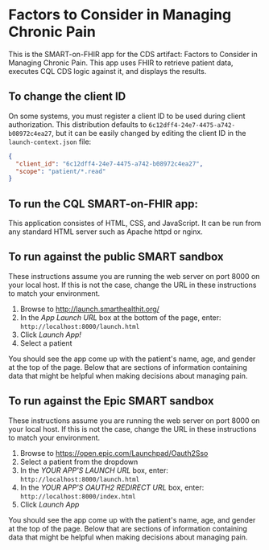 # Factors to Consider in Managing Chronic Pain

This is the SMART-on-FHIR app for the CDS artifact: Factors to Consider in Managing Chronic Pain.
This app uses FHIR to retrieve patient data, executes CQL CDS logic against it, and displays the
results.

## To change the client ID

On some systems, you must register a client ID to be used during client authorization.  This
distribution defaults to `6c12dff4-24e7-4475-a742-b08972c4ea27`, but it can be easily changed
by editing the client ID in the `launch-context.json` file:

```json
{
  "client_id": "6c12dff4-24e7-4475-a742-b08972c4ea27",
  "scope": "patient/*.read"
}
```

## To run the CQL SMART-on-FHIR app:

This application consistes of HTML, CSS, and JavaScript.  It can be run from any standard HTML
server such as Apache httpd or nginx.

## To run against the public SMART sandbox

These instructions assume you are running the web server on port 8000 on your local host.
If this is not the case, change the URL in these instructions to match your environment.

1. Browse to http://launch.smarthealthit.org/
2. In the _App Launch URL_ box at the bottom of the page, enter: `http://localhost:8000/launch.html`
3. Click _Launch App!_
4. Select a patient

You should see the app come up with the patient's name, age, and gender at the top of the page.
Below that are sections of information containing data that might be helpful when making decisions
about managing pain.

## To run against the Epic SMART sandbox

These instructions assume you are running the web server on port 8000 on your local host.
If this is not the case, change the URL in these instructions to match your environment.

1. Browse to https://open.epic.com/Launchpad/Oauth2Sso
2. Select a patient from the dropdown
3. In the _YOUR APP'S LAUNCH URL_ box, enter: `http://localhost:8000/launch.html`
4. In the _YOUR APP'S OAUTH2 REDIRECT URL_ box, enter: `http://localhost:8000/index.html`
5. Click _Launch App_

You should see the app come up with the patient's name, age, and gender at the top of the page.
Below that are sections of information containing data that might be helpful when making decisions
about managing pain.